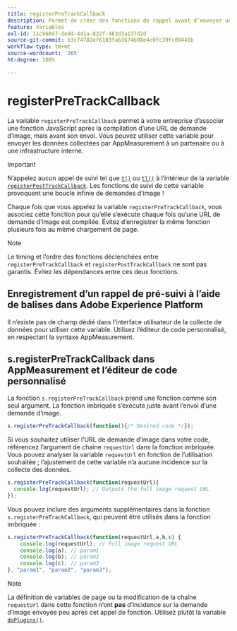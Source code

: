 ```yaml
---
title: registerPreTrackCallback
description: Permet de créer des fonctions de rappel avant d’envoyer un accès à Adobe.
feature: Variables
exl-id: 11c960d7-ded4-441a-822f-463d3a137d2d
source-git-commit: b3c74782ef6183fa63674b98e4c0fc39fc09441b
workflow-type: tm+mt
source-wordcount: '265'
ht-degree: 100%

---
```


# registerPreTrackCallback

La variable `registerPreTrackCallback` permet à votre entreprise d’associer une fonction JavaScript après la compilation d’une URL de demande d’image, mais avant son envoi. Vous pouvez utiliser cette variable pour envoyer les données collectées par AppMeasurement à un partenaire ou à une infrastructure interne.

>[!IMPORTANT]
>
> N’appelez aucun appel de suivi tel que [`t()`](t-method.md) ou [`tl()`](tl-method.md) à l’intérieur de la variable [`registerPostTrackCallback`](registerposttrackcallback.md). Les fonctions de suivi de cette variable provoquent une boucle infinie de demandes d’image !

Chaque fois que vous appelez la variable `registerPreTrackCallback`, vous associez cette fonction pour qu’elle s’exécute chaque fois qu’une URL de demande d’image est compilée. Évitez d’enregistrer la même fonction plusieurs fois au même chargement de page.

>[!NOTE]
>
>Le timing et l’ordre des fonctions déclenchées entre `registerPreTrackCallback` et `registerPostTrackCallback` ne sont pas garantis. Évitez les dépendances entre ces deux fonctions.

## Enregistrement d’un rappel de pré-suivi à l’aide de balises dans Adobe Experience Platform

Il n’existe pas de champ dédié dans l’interface utilisateur de la collecte de données pour utiliser cette variable. Utilisez l’éditeur de code personnalisé, en respectant la syntaxe AppMeasurement.

## s.registerPreTrackCallback dans AppMeasurement et l’éditeur de code personnalisé

La fonction `s.registerPreTrackCallback` prend une fonction comme son seul argument. La fonction imbriquée s’exécute juste avant l’envoi d’une demande d’image.

```js
s.registerPreTrackCallback(function(){/* Desired code */});
```

Si vous souhaitez utiliser l’URL de demande d’image dans votre code, référencez l’argument de chaîne `requestUrl` dans la fonction imbriquée. Vous pouvez analyser la variable `requestUrl` en fonction de l’utilisation souhaitée ; l’ajustement de cette variable n’a aucune incidence sur la collecte des données.

```js
s.registerPreTrackCallback(function(requestUrl){
  console.log(requestUrl); // Outputs the full image request URL
});
```

Vous pouvez inclure des arguments supplémentaires dans la fonction `s.registerPreTrackCallback`, qui peuvent être utilisés dans la fonction imbriquée :

```js
s.registerPreTrackCallback(function(requestUrl,a,b,c) {
    console.log(requestUrl); // Full image request URL
    console.log(a); // param1
    console.log(b); // param2
    console.log(c); // param3
}, "param1", "param2", "param3");
```

>[!NOTE]
>
>La définition de variables de page ou la modification de la chaîne `requestUrl` dans cette fonction n’ont **pas** d’incidence sur la demande d’image envoyée peu après cet appel de fonction. Utilisez plutôt la variable [`doPlugins()`](doplugins.md).
